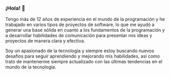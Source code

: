 ### ¡Hola! 👋

Tengo más de 12 años de experiencia en el mundo de la programación y he trabajado en varios tipos de proyectos de software, lo que me ayudó a generar una base sólida en cuanto a los fundamentos de la programación y a desarrollar habilidades de comunicación para presentar mis ideas y proyectos de manera clara y efectiva. 

Soy un apasionado de la tecnología y siempre estoy buscando nuevos desafíos para seguir aprendiendo y mejorando mis habilidades, así como trato de mantenerme siempre actualizado con las últimas tendencias en el mundo de la tecnología.
